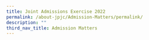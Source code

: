 ```yaml
---
title: Joint Admissions Exercise 2022
permalink: /about-jpjc/Admission-Matters/permalink/
description: ""
third_nav_title: Admission Matters
---
```

